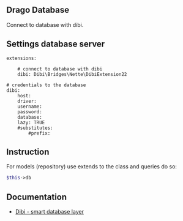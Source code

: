 ## Drago Database

Connect to database with dibi.

## Settings database server

```
extensions:

	# connect to database with dibi
	dibi: Dibi\Bridges\Nette\DibiExtension22

# credentials to the database
dibi:
	host:
	driver:
	username:
	password:
	database:
	lazy: TRUE
	#substitutes:
		#prefix:
```

## Instruction

For models (repository) use extends to the class and queries do so:

```php
$this->db
```

## Documentation
- [Dibi - smart database layer](https://github.com/dg/dibi)
